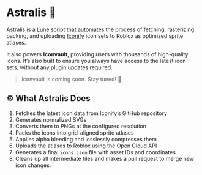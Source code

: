 # Astralis 🌠
Astralis is a [Lune](https://github.com/Iconvault/Astralis) script that automates the process of fetching, rasterizing, packing, and uploading [Iconify](https://github.com/iconify/iconify) icon sets to Roblox as optimized sprite atlases.

It also powers **Iconvault**, providing users with thousands of high-quality icons. It’s also built to ensure you always have access to the latest icon sets, without any plugin updates required.

> Iconvault is coming soon. Stay tuned! 🤫

## ⚙️ What Astralis Does
1. Fetches the latest icon data from Iconify’s GitHub repository  
2. Generates normalized SVGs
3. Converts them to PNGs at the configured resolution  
4. Packs the icons into grid-aligned sprite atlases  
5. Applies alpha bleeding and losslessly compresses them
6. Uploads the atlases to Roblox using the Open Cloud API  
7. Generates a final `icons.json` file with asset IDs and coordinates  
8. Cleans up all intermediate files and makes a pull request to merge new icon changes.